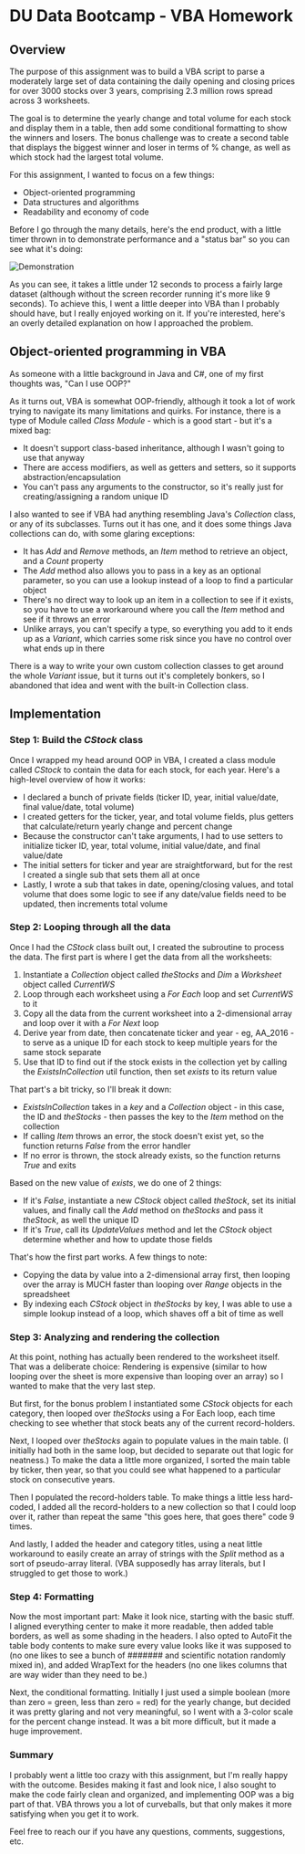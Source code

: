 # DU Data Bootcamp - VBA Homework

## Overview

The purpose of this assignment was to build a VBA script to parse a moderately large set of data containing the daily opening and closing prices for over 3000 stocks over 3 years, comprising 2.3 million rows spread across 3 worksheets.

The goal is to determine the yearly change and total volume for each stock and display them in a table, then add some conditional formatting to show the winners and losers. The bonus challenge was to create a second table that displays the biggest winner and loser in terms of % change, as well as which stock had the largest total volume.

For this assignment, I wanted to focus on a few things:

- Object-oriented programming
- Data structures and algorithms
- Readability and economy of code

Before I go through the many details, here's the end product, with a little timer thrown in to demonstrate performance and a "status bar" so you can see what it's doing:

![Demonstration](images/vba-stock-demo-syates.gif)

As you can see, it takes a little under 12 seconds to process a fairly large dataset (although without the screen recorder running it's more like 9 seconds). To achieve this, I went a little deeper into VBA than I probably should have, but I really enjoyed working on it. If you're interested, here's an overly detailed explanation on how I approached the problem.

## Object-oriented programming in VBA

As someone with a little background in Java and C#, one of my first thoughts was, "Can I use OOP?"

As it turns out, VBA is somewhat OOP-friendly, although it took a lot of work trying to navigate its many limitations and quirks. For instance, there is a type of Module called *Class Module* - which is a good start - but it's a mixed bag:

- It doesn't support class-based inheritance, although I wasn't going to use that anyway
- There are access modifiers, as well as getters and setters, so it supports abstraction/encapsulation
- You can't pass any arguments to the constructor, so it's really just for creating/assigning a random unique ID

I also wanted to see if VBA had anything resembling Java's *Collection* class, or any of its subclasses. Turns out it has one, and it does some things Java collections can do, with some glaring exceptions:

- It has *Add* and *Remove* methods, an *Item* method to retrieve an object, and a *Count* property
- The *Add* method also allows you to pass in a key as an optional parameter, so you can use a lookup instead of a loop to find a particular object 
- There's no direct way to look up an item in a collection to see if it exists, so you have to use a workaround where you call the *Item* method and see if it throws an error
- Unlike arrays, you can't specify a type, so everything you add to it ends up as a *Variant*, which carries some risk since you have no control over what ends up in there

There is a way to write your own custom collection classes to get around the whole *Variant* issue, but it turns out it's completely bonkers, so I abandoned that idea and went with the built-in Collection class.

## Implementation

### Step 1: Build the *CStock* class

Once I wrapped my head around OOP in VBA, I created a class module called *CStock* to contain the data for each stock, for each year. Here's a high-level overview of how it works:

- I declared a bunch of private fields (ticker ID, year, initial value/date, final value/date, total volume)
- I created getters for the ticker, year, and total volume fields, plus getters that calculate/return yearly change and percent change
- Because the constructor can't take arguments, I had to use setters to initialize ticker ID, year, total volume, initial value/date, and final value/date
- The initial setters for ticker and year are straightforward, but for the rest I created a single sub that sets them all at once
- Lastly, I wrote a sub that takes in date, opening/closing values, and total volume that does some logic to see if any date/value fields need to be updated, then increments total volume

### Step 2: Looping through all the data

Once I had the *CStock* class built out, I created the subroutine to process the data. The first part is where I get the data from all the worksheets:

1. Instantiate a *Collection* object called *theStocks* and *Dim* a *Worksheet* object called *CurrentWS*
2. Loop through each worksheet using a *For Each* loop and set *CurrentWS* to it
3. Copy all the data from the current worksheet into a 2-dimensional array and loop over it with a *For Next* loop
4. Derive year from date, then concatenate ticker and year - eg, AA_2016 - to serve as a unique ID for each stock to keep multiple years for the same stock separate
5. Use that ID to find out if the stock exists in the collection yet by calling the *ExistsInCollection* util function, then set *exists* to its return value

That part's a bit tricky, so I'll break it down:

- *ExistsInCollection* takes in a *key* and a *Collection* object - in this case, the ID and *theStocks* - then passes the key to the *Item* method on the collection
- If calling *Item* throws an error, the stock doesn't exist yet, so the function returns *False* from the error handler
- If no error is thrown, the stock already exists, so the function returns *True* and exits

Based on the new value of *exists*, we do one of 2 things:

- If it's *False*, instantiate a new *CStock* object called *theStock*, set its initial values, and finally call the *Add* method on *theStocks* and pass it *theStock*, as well the unique ID
- If it's *True*, call its *UpdateValues* method and let the *CStock* object determine whether and how to update those fields

That's how the first part works. A few things to note:

- Copying the data by value into a 2-dimensional array first, then looping over the array is MUCH faster than looping over *Range* objects in the spreadsheet
- By indexing each *CStock* object in *theStocks* by key, I was able to use a simple lookup instead of a loop, which shaves off a bit of time as well

### Step 3: Analyzing and rendering the collection

At this point, nothing has actually been rendered to the worksheet itself. That was a deliberate choice: Rendering is expensive (similar to how looping over the sheet is more expensive than looping over an array) so I wanted to make that the very last step.

But first, for the bonus problem I instantiated some *CStock* objects for each category, then looped over *theStocks* using a For Each loop, each time checking to see whether that stock beats any of the current record-holders.

Next, I looped over *theStocks* again to populate values in the main table. (I initially had both in the same loop, but decided to separate out that logic for neatness.) To make the data a little more organized, I sorted the main table by ticker, then year, so that you could see what happened to a particular stock on consecutive years.

Then I populated the record-holders table. To make things a little less hard-coded, I added all the record-holders to a new collection so that I could loop over it, rather than repeat the same "this goes here, that goes there" code 9 times.

And lastly, I added the header and category titles, using a neat little workaround to easily create an array of strings with the *Split* method as a sort of pseudo-array literal. (VBA supposedly has array literals, but I struggled to get those to work.)

### Step 4: Formatting

Now the most important part: Make it look nice, starting with the basic stuff. I aligned everything center to make it more readable, then added table borders, as well as some shading in the headers. I also opted to AutoFit the table body contents to make sure every value looks like it was supposed to (no one likes to see a bunch of ####### and scientific notation randomly mixed in), and added WrapText for the headers (no one likes columns that are way wider than they need to be.)

Next, the conditional formatting. Initially I just used a simple boolean (more than zero = green, less than zero = red) for the yearly change, but decided it was pretty glaring and not very meaningful, so I went with a 3-color scale for the percent change instead. It was a bit more difficult, but it made a huge improvement.

### Summary

I probably went a little too crazy with this assignment, but I'm really happy with the outcome. Besides making it fast and look nice, I also sought to make the code fairly clean and organized, and implementing OOP was a big part of that. VBA throws you a lot of curveballs, but that only makes it more satisfying when you get it to work.

Feel free to reach our if you have any questions, comments, suggestions, etc.
